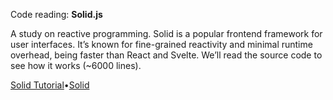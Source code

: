 Code reading: **Solid.js**

A study on reactive programming. Solid is a popular frontend framework for user interfaces. It’s known for fine-grained reactivity and minimal runtime overhead, being faster than React and Svelte. We’ll read the source code to see how it works (~6000 lines).

[Solid Tutorial](https://www.solidjs.com/tutorial)•[Solid](https://github.com/solidjs/solid)